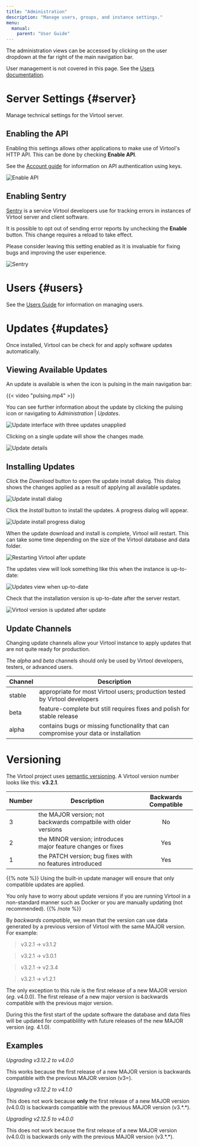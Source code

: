 ```yaml
---
title: "Administration"
description: "Manage users, groups, and instance settings."
menu:
  manual:
    parent: "User Guide"
---
```


The administration views can be accessed by clicking on the user dropdown at the far right of the main navigation bar.

User management is not covered in this page. See the [Users documentation](/docs/manual/ug_users).

# Server Settings {#server}

Manage technical settings for the Virtool server.

## Enabling the API

Enabling this settings allows other applications to make use of Virtool's HTTP API. This can be done by checking <i class="far fa-square"></i> **Enable API**.

See the [Account guide](/docs/manual/ug_account) for information on API authentication using keys.

![Enable API](enable_api.png)

## Enabling Sentry

[Sentry](https://sentry.io) is a service Virtool developers use for tracking errors in instances of Virtool server and client software.

It is possible to opt out of sending error reports by unchecking the <i class="far fa-check-square"></i> **Enable** button. This change requires a reload to take effect.

Please consider leaving this setting enabled as it is invaluable for fixing bugs and improving the user experience.

![Sentry](sentry.png)

# Users {#users}

See the [Users Guide](/docs/manual/ug_users) for information on managing users.

# Updates {#updates}

Once installed, Virtool can be check for and apply software updates automatically.

## Viewing Available Updates

An update is available is when the <i class="fa fa-arrow-alt-circle-up"></i> icon is pulsing in the main navigation bar:

{{< video "pulsing.mp4" >}}

You can see further information about the update by clicking the pulsing icon or navigating to _Administration_ | _Updates_.

![Update interface with three updates unapplied](updates_unapplied.png)

Clicking on a single update will show the changes made.

![Update details](updates_detail.png)

## Installing Updates

Click the <i class="fa fa-download"></i> _Download_ button to open the update install dialog. This dialog shows the changes applied as a result of applying all available updates.

![Update install dialog](updates_install_dialog.png)

Click the <i class="fa fa-download"></i> _Install_ button to install the updates. A progress dialog will appear.

![Update install progress dialog](updates_installing.png)

When the update download and install is complete, Virtool will restart. This can take some time depending on the size of the Virtool database and data folder.

![Restarting Virtool after update](updates_restarting.png)

The updates view will look something like this when the instance is up-to-date:

![Updates view when up-to-date](updates_up_to_date)

Check that the installation version is up-to-date after the server restart.

![Virtool version is updated after update](updates_version.png)

## Update Channels

Changing update channels allow your Virtool instance to apply updates that are not quite ready for production.

The _alpha_ and _beta_ channels should only be used by Virtool developers, testers, or advanced users.

| Channel | Description                                                                          |
| ------- | ------------------------------------------------------------------------------------ |
| stable  | appropriate for most Virtool users; production tested by Virtool developers          |
| beta    | feature-complete but still requires fixes and polish for stable release              |
| alpha   | contains bugs or missing functionality that can compromise your data or installation |

# Versioning

The Virtool project uses [semantic versioning](https://semver.org/). A Virtool version number looks like this: **v3.2.1**.

| Number | Description                                                     | Backwards Compatible |
| ------ | --------------------------------------------------------------- | :------------------: |
| 3      | the MAJOR version; not backwards compatbile with older versions |          No          |
| 2      | the MINOR version; introduces major feature changes or fixes    |         Yes          |
| 1      | the PATCH version; bug fixes with no features introduced        |         Yes          |

{{% note %}}
Using the built-in update manager will ensure that only compatible updates are applied.

You only have to worry about update versions if you are running Virtool in a non-standard manner such as Docker or you are manually updating (not recommended).
{{% /note %}}

By _backwards compatible_, we mean that the version can use data generated by a previous version of Virtool with the same MAJOR version. For example:

> <i class="fa fa-check-circle is-green"></i> v3.2.1 → v3.1.2

> <i class="fa fa-check-circle is-green"></i> v3.2.1 → v3.0.1

> <i class="fa fa-times-circle is-red"></i> v3.2.1 → v2.3.4

> <i class="fa fa-times-circle is-red"></i> v3.2.1 → v1.2.1

The only exception to this rule is the first release of a new MAJOR version (_eg_. v4.0.0). The first release of a new major version is backwards compatible with the previous major version.

During this the first start of the update software the database and data files will be updated for compatiblility with future releases of the new MAJOR version (_eg._ 4.1.0).

## Examples

<i class="fa fa-check-circle is-green"></i> _Upgrading v3.12.2 to v4.0.0_

This works because the first release of a new MAJOR version is backwards compatible with the previous MAJOR version (v3=).

<i class="fa fa-times-circle is-red"></i> _Upgrading v3.12.2 to v4.1.0_

This does not work because **only** the first release of a new MAJOR version (v4.0.0) is backwards compatible with the previous MAJOR version (v3.\*.\*).

<i class="fa fa-times-circle is-red"></i> _Upgrading v2.12.5 to v4.0.0_

This does not work because the first release of a new MAJOR version (v4.0.0) is backwards only with the previous MAJOR version (v3.\*.\*).
